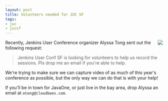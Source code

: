 ```yaml
---
layout: post
title: Volunteers needed for JUC SF
tags:
- juc
- jucsf
---
```



<img src="http://agentdero.cachefly.net/continuousblog/images/Jenkins_SanFran_T-ShirtM.jpg" align="right"/>

Recently, Jenkins User Conference organizer Alyssa Tong sent out the following request:

> Jenkins User Conf SF is looking for volunteers to help us record the                                                                                          
sessions. Pls drop me an email if you're able to help.

We're trying to make sure we can capture video of as much of this year's conference as possible, but the only way we can do that is with your help!

If you'll be in town for JavaOne, or just live in the bay area, drop Alyssa an email at `atong@cloudbees.com`.
